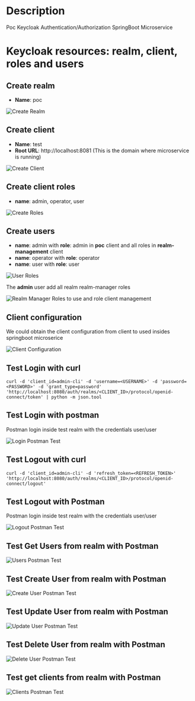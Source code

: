 # Description
Poc Keycloak Authentication/Authorization SpringBoot Microservice

# Keycloak resources: realm, client, roles and users

## Create realm

- **Name**: poc

![Create Realm](captures/keycloak_realm.png "Create Realm")

## Create client

- **Name**: test
- **Root URL**: http://localhost:8081 (This is the domain where microservice is running)

![Create Client](captures/keycloak_client.png "Create Client")

## Create client roles
- **name**: admin, operator, user

![Create Roles](captures/client_roles.png "Client Roles")

## Create users
- **name**: admin with **role**: admin in **poc** client and all roles in **realm-management** client
- **name**: operator with **role**: operator
- **name**: user with **role**: user

![User Roles](captures/user_roles.png "User Roles")

The **admin** user add all realm realm-manager roles

![Realm Manager Roles](captures/real-manager-roles.png "Realm Manager Roles") to use and role client management

## Client configuration
We could obtain the client configuration from client to used insides springboot microserice

![Client Configuration](captures/client_config.png "Client Configuration")

## Test Login with curl
```shell
curl -d 'client_id=admin-cli' -d 'username=<USERNAME>' -d 'password=<PASSWORD>' -d 'grant_type=password' 'http://localhost:8080/auth/realms/<CLIENT_ID>/protocol/openid-connect/token' | python -m json.tool
```

## Test Login with postman
Postman login inside test realm with the credentials user/user

![Login Postman Test](captures/postman_login.png "Login Postman Test")

## Test Logout with curl
```shell
curl -d 'client_id=admin-cli' -d 'refresh_token=<REFRESH_TOKEN>' 'http://localhost:8080/auth/realms/<CLIENT_ID>/protocol/openid-connect/logout'
```

## Test Logout with Postman
Postman login inside test realm with the credentials user/user

![Logout Postman Test](captures/postman_logout.png "Logout Postman Test")

## Test Get Users from realm with Postman

![Users Postman Test](captures/postman_users.png "Users Postman Test")

## Test Create User from realm with Postman

![Create User Postman Test](captures/postman_create_users.png "Create User Postman Test")

## Test Update User from realm with Postman

![Update User Postman Test](captures/postman_update_user.png "Update User Postman Test")

## Test Delete User from realm with Postman

![Delete User Postman Test](captures/postman_delete_user.png "Delete User Postman Test")

## Test get clients from realm with Postman

![Clients Postman Test](captures/postman_clients.png "Clients Postman Test")
